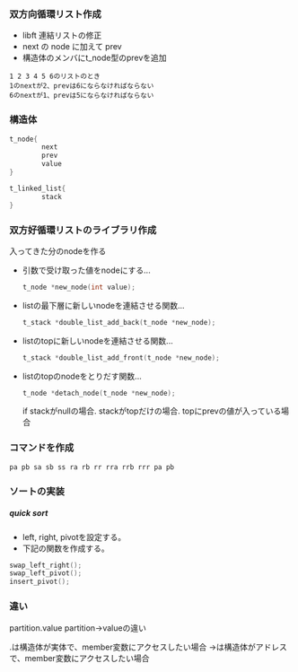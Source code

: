 ### 双方向循環リスト作成
- libft 連結リストの修正
- next の node に加えて prev
- 構造体のメンバにt_node型のprevを追加
```
1 2 3 4 5 6のリストのとき
1のnextが2、prevは6にならなければならない
6のnextが1、prevは5にならなければならない
```
### 構造体
```c
t_node{
	    next
		prev
		value
}

t_linked_list{
		stack
}
```

### 双方好循環リストのライブラリ作成
入ってきた分のnodeを作る
- 引数で受け取った値をnodeにする... 
	```c
	t_node *new_node(int value);
	```
- listの最下層に新しいnodeを連結させる関数... 
	```c
	t_stack *double_list_add_back(t_node *new_node);
	```
- listのtopに新しいnodeを連結させる関数... 
	```c
	t_stack *double_list_add_front(t_node *new_node);
	```
- listのtopのnodeをとりだす関数... 
	```c
	t_node *detach_node(t_node *new_node);
	```
	if stackがnullの場合. stackがtopだけの場合. topにprevの値が入っている場合

### コマンドを作成

`pa pb sa sb ss ra rb rr rra rrb rrr pa pb`

### ソートの実装
##### quick sort

- left, right, pivotを設定する。
- 下記の関数を作成する。
```c
swap_left_right();
swap_left_pivot();
insert_pivot();
```

### 違い
partition.value
partition->valueの違い

.は構造体が実体で、member変数にアクセスしたい場合
->は構造体がアドレスで、member変数にアクセスしたい場合
